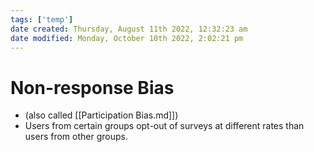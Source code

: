 ```yaml
---
tags: ['temp']
date created: Thursday, August 11th 2022, 12:32:23 am
date modified: Monday, October 10th 2022, 2:02:21 pm
---
```


# Non-response Bias
- (also called [[Participation Bias.md]])
- Users from certain groups opt-out of surveys at different rates than users from other groups.



